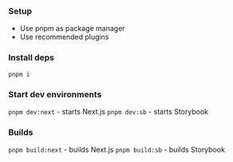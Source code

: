 ### Setup
* Use pnpm as package manager
* Use recommended plugins

### Install deps
`pnpm i`

### Start dev environments
`pnpm dev:next` - starts Next.js
`pnpm dev:sb` - starts Storybook

### Builds
`pnpm build:next` - builds Next.js
`pnpm build:sb` - builds Storybook